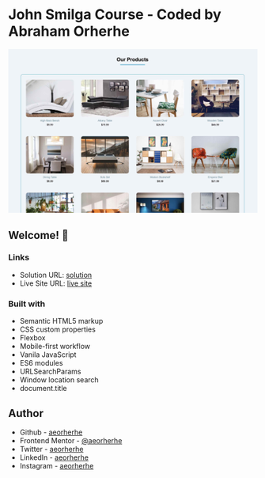 # John Smilga Course - Coded by Abraham Orherhe

![Design preview for the Products Page coding challenge](./images/page-preview.jpg)

## Welcome! 👋

### Links

- Solution URL: [solution](https://github.com/aeorherhe/products.git)
- Live Site URL: [live site](https://aeorherhe-products-page.netlify.app/)

### Built with

- Semantic HTML5 markup
- CSS custom properties
- Flexbox
- Mobile-first workflow
- Vanila JavaScript
- ES6 modules
- URLSearchParams
- Window location search
- document.title

## Author

- Github - [aeorherhe](https://github.com/aeorherhe)
- Frontend Mentor - [@aeorherhe](https://www.frontendmentor.io/profile/aeorherhe)
- Twitter - [aeorherhe](https://twitter.com/aeorherhe)
- LinkedIn - [aeorherhe](https://www.linkedin.com/in/aeorherhe/)
- Instagram - [aeorherhe](https://www.instagram.com/aeorherhe/)
